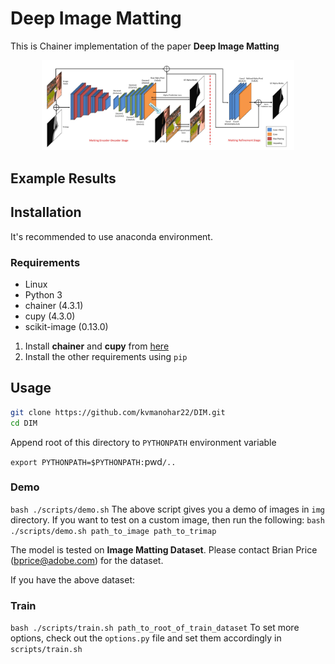 # Deep Image Matting

This is Chainer implementation of the paper **Deep Image Matting**

<p align="center"><img width="80%" height="50%" src="imgs/network.png"/></p>

## Example Results

## Installation
It's recommended to use anaconda environment.

### Requirements
- Linux
- Python 3
- chainer (4.3.1)
- cupy (4.3.0)
- scikit-image (0.13.0)

1. Install **chainer** and **cupy** from [here](https://docs.chainer.org/en/stable/install.html)
2. Install the other requirements using `pip`

## Usage

```bash
git clone https://github.com/kvmanohar22/DIM.git
cd DIM
```
Append root of this directory to `PYTHONPATH` environment variable

`export PYTHONPATH=$PYTHONPATH:`pwd`/..`

### Demo
`bash ./scripts/demo.sh`
The above script gives you a demo of images in `img` directory.
If you want to test on a custom image, then run the following:
`bash ./scripts/demo.sh path_to_image path_to_trimap`

The model is tested on **Image Matting Dataset**. Please contact Brian Price (bprice@adobe.com) for the dataset. 

If you have the above dataset:
### Train
`bash ./scripts/train.sh path_to_root_of_train_dataset`
To set more options, check out the `options.py` file and set them accordingly in `scripts/train.sh`
